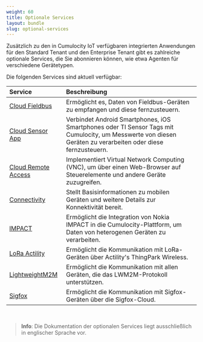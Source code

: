 ```yaml
---
weight: 60
title: Optionale Services
layout: bundle
slug: optional-services
---
```


Zusätzlich zu den in Cumulocity IoT verfügbaren integrierten Anwendungen für den Standard Tenant und den Enterprise Tenant gibt es zahlreiche optionale Services, die Sie abonnieren können, wie etwa Agenten für verschiedene Gerätetypen. 

Die folgenden Services sind aktuell verfügbar:

|Service|Beschreibung|
|:---|:---|
|[Cloud Fieldbus](/users-guide/optional-services/#cloud-fieldbus)|Ermöglicht es, Daten von Fieldbus-Geräten zu empfangen und diese fernzusteuern.
|[Cloud Sensor App](/users-guide/optional-services/#android-cloud-sensor-app)|Verbindet Android Smartphones, iOS Smartphones oder TI Sensor Tags mit Cumulocity, um Messwerte von diesen Geräten zu verarbeiten oder diese fernzusteuern.
|[Cloud Remote Access](/users-guide/optional-services/#cloud-remote-access)|Implementiert Virtual Network Computing (VNC), um über einen Web-Browser auf Steuerelemente und andere Geräte zuzugreifen.
|[Connectivity](/users-guide/optional-services/#connectivity)|Stellt Basisinformationen zu mobilen Geräten und weitere Details zur Konnektivität bereit.
|[IMPACT](/users-guide/optional-services/#nokia-impact)|Ermöglicht die Integration von Nokia IMPACT in die Cumulocity-Plattform, um Daten von heterogenen Geräten zu verarbeiten.
|[LoRa Actility](/users-guide/optional-services/#lora)|Ermöglicht die Kommunikation mit LoRa-Geräten über Actility's ThingPark Wireless.
|[LightweightM2M](/users-guide/optional-services/#lwm2m)|Ermöglicht die Kommunikation mit allen Geräten, die das LWM2M-Protokoll unterstützen.
|[Sigfox](/users-guide/optional-services/#sigfox)|Ermöglicht die Kommunikation mit Sigfox-Geräten über die Sigfox-Cloud.


<br>

> **Info**: Die Dokumentation der optionalen Services liegt ausschließlich in englischer Sprache vor. 

